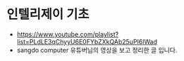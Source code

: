 # 인텔리제이 기초
- https://www.youtube.com/playlist?list=PLdLE3qChyyU6E0FYbZXkQAb25uPI6lWad
- sangdo computer 유튜버님의 영상을 보고 정리한 글 입니다.